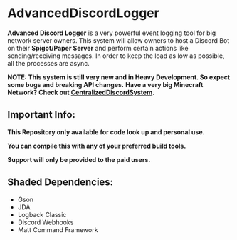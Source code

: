 # AdvancedDiscordLogger

**Advanced Discord Logger** is a very powerful event logging tool for big network server owners.
This system will allow owners to host a Discord Bot on their **Spigot/Paper Server** and perform certain actions like sending/receiving messages. In order to keep the load as low as possible, all the processes are async.

**NOTE: This system is still very new and in Heavy Development. So expect some bugs and breaking API changes.**
**Have a very big Minecraft Network? Check out [CentralizedDiscordSystem](http://cds.abdevs.org).**

## Important Info:
**This Repository only available for code look up and personal use.**

**You can compile this with any of your preferred build tools.**

**Support will only be provided to the paid users.**

## Shaded Dependencies:
* Gson
* JDA
* Logback Classic
* Discord Webhooks
* Matt Command Framework
